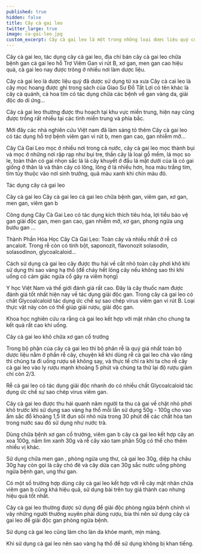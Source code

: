 ```yaml
---
published: true
hidden: false
title: Cây cà gai leo
twitter_large: true
image: ca-gai-leo.jpg
custom_excerpt: Cây cà gai leo là một trong những loại dược liệu quý có khả năng chữa viêm gan b, men gan cao, gan nhiễm mỡ rất hiệu quả.
---
```


Cây cà gai leo, tác dụng cây cà gai leo, địa chỉ bán cây cà gai leo chữa bệnh gan cà gai leo hỗ Trợ Viêm Gan vi rút B, xơ gan, men gan cao hiệu quả, cà gai leo nay được trông ở nhiều nơi làm dược liệu.

Cây cà gai leo là dược liệu quý đã dược sử dụng từ xa xưa Cây cà cai leo  là cây mọc hoang được ghi trong sách của Giao Sư Đỗ Tất Lợi có tên khác là cây cà quánh, cà hoa tím có tác dụng chữa các bệnh về gan vàng da, giải độc do di ứng…

Cây cà gai leo thường được thu hoạch tại khu vực miền trung, hiện nay cũng được trồng rất nhiều tại các tỉnh miền trung và phía bắc.

Mới đây các nhà nghiên cứu Việt nam đã làm sáng tỏ thêm Cây cà gai leo có tác dụng hỗ trợ bệnh viêm gan vi rút b, men gan cao, gan nhiễm mỡ…

Cây Cà Gai Leo mọc ở nhiều nơi trong cả nước, cây cà gai leo mọc thành bụi và mọc ở những nơi rập rạp như bụi tre, thần cây là loại gỗ mềm, lá mọc so le, toàn thân có gai nhọn sắc lá lá cây khuyết  ở đầu lá mặt dưới của lá có gai giống ở thân lá và thân cây có lông, lông ở lá nhiều hơn, hoa màu trắng tím, tím tùy thuộc vào nơi sinh trưởng, quả màu xanh khi chín màu đỏ.

Tác dụng cây cà gai leo

Cây cà gai leo  Cây cà gai leo cà gai leo chữa bệnh gan, viêm gan, xơ gan, men gan, viêm gan b

Công dụng Cây Cà Gai Leo có tác dụng kích thích tiêu hóa, lợi tiểu bảo vệ gan giải độc gan, men gan cao, gan nhiễm mỡ, xơ gan, phong ngừa ung bướu gan …

Thành Phần Hóa Học Cây Cà Gai Leo: Toàn cây và nhiều nhất ở rễ có ancaloit. Trong rễ còn có tinh bột, saponozit, flavonozit solasodin, solasodinon, glycoalcaloid...

Cách sử dụng cà gai leo cây được thu hái về cắt nhỏ toàn cây phơi khô khi sử dụng thì sao vàng hạ thổ (để cháy hết lông cây nếu không sao thì khi uống có cảm giác ngứa cổ gây ra viêm họng)

Y học Việt Nam và thế giới đánh giá rất cao. Đây là cây thuốc nam được đánh giá tốt nhất hiện nay về tác dụng giải độc gan. Trong cây cà gai leo có chât Glycoalcaloid tác dụng ức chế sự sao chép  virus viêm gan vi rút B. Loại thực vật này còn có thể giúp giải rượu, giải độc gan.

Khoa học nghiên cứu ra rằng cà gai leo kết hợp với mật nhân cho chung ta kết quả rất cao khi uống.

Cây cà gai leo khô chữa xơ gan cổ trướng

Trong bộ phận của cây cà gai leo thì bộ phân rễ là quý giá nhất toàn bộ dược liệu nằm ở phần rễ cây, chuyện kể khi dùng rễ cà gai leo chà vào răng thì chúng ta đi uống rượu sẽ không say, và thực tế chỉ ra khi ta cho rễ cây cà gai leo vào ly rượu mạnh khoảng 5 phút và chúng ta thử lại độ rượu giảm chỉ còn 2/3.

Rễ cà gai leo có tác dụng giải độc nhanh do có nhiều chất Glycoalcaloid tác dụng ức chế sự sao chép  virus viêm gan.

Cây cà gai leo được thu hái quanh năm người ta thu cà gai về chặt nhỏ phơi khô trước khi sử dụng sao vàng hạ thổ mỗi lần sử dụng 50g - 100g cho vao ấm sắc đổ khoảng 1,5 lít đun sôi nhỏ nửa trong 30 phút để các chất hòa tan trong nước sau đó sử dụng như nước trà.

Dùng chữa bệnh xơ gan cổ trướng, viêm gan b cây cà gai leo kết hợp cây an xoa 100g, nấm lim xanh 30g và rễ cây xáo tam phân 50g có thể cho thêm nhiều vị khác.

Sử dụng chữa men gan , phòng ngừa ung thư, cà gai leo 30g, diệp hạ châu 30g hay còn gọi là cây chó đẻ và cây dừa cạn 30g sắc nước uống phòng ngừa bệnh gan, ung thư gan.

Có một số trường hợp dùng cây cà gai leo kết hợp với rễ cây mật nhân chữa viêm gan b cũng khá hiệu quả, sử dụng bài trên tuy giá thành cao nhưng hiệu quả tốt nhất.

Cây cà gai leo thường được sử dụng để giải độc phòng ngừa bệnh chính vì vây những người thường xuyên phải dùng rượu, bia thì nên sử dụng cây cà gai leo để giải độc gan phòng ngừa bệnh.

Sử dụng cà gai leo cũng làm cho làn da khỏe mạnh, mịn màng.

Khi sử dụng cà gai leo nên sao vàng hạ thổ để sử dụng không bị khan tiếng.